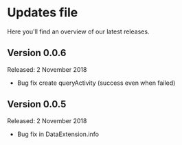 # Updates file
Here you'll find an overview of our latest releases.


## Version 0.0.6
Released: 2 November 2018

- Bug fix create queryActivity (success even when failed)


## Version 0.0.5
Released: 2 November 2018

- Bug fix in DataExtension.info
